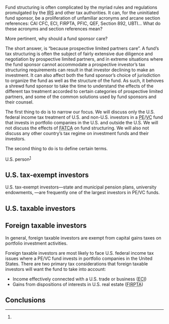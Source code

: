 <p class="lede">Fund structuring is often complicated by the myriad rules and regulations promulgated by the <abbr title="Internal Revenue Service">IRS</abbr> and other tax authorities. It can, for the uninitiated fund sponsor, be a proliferation of unfamiliar acronyms and arcane section references: <abbr>CAI</abbr> <abbr>CFC</abbr>, <abbr>ECI</abbr>, <abbr>FIRPTA</abbr>, <abbr>PFIC</abbr>, <abbr>QEF</abbr>, Section 892, <abbr>UBTI</abbr>&#8230; What do these acronyms and section references mean?</p>

More pertinent, why should a fund sponsor care?

The short answer, is “because prospective limited partners care”. A fund’s tax structuring is often the subject of fairly extensive due diligence and negotiation by prospective limited partners, and in extreme situations where the fund sponsor cannot accommodate a prospective investor’s tax structuring requirements can result in that investor declining to make an investment. It can also affect both the fund sponsor’s choice of jurisdiction to organize the fund as well as the structure of the fund. As such, it behoves a shrewd fund sponsor to take the time to understand the effects of the different tax treatment accorded to certain categories of prospective limited partners, and some of the common solutions used by fund sponsors and their counsel.

The first thing to do is to narrow our focus. We will discuss only the U.S. federal income tax treatment of U.S. and non-U.S. investors in a <abbr title="private equity">PE</abbr>/<abbr title="venture capital">VC</abbr> fund that invests in portfolio companies in the U.S. and outside the U.S. We will not discuss the effects of <abbr title="Foreign Account Tax Compliance Act">FATCA</abbr> on fund structuring. We will also not discuss any other country’s tax regime on investment funds and their investors. 

The second thing to do is to define certain terms.

<dl>
    <dt>U.S. person<sup><a href="#fn01" id="fref01">1</a></sup></dt>
        <dd></dd>
    <dt></dt>
</dl> 

## U.S. tax-exempt investors

U.S. tax-exempt investors—state and municipal pension plans, university endowments, —are frequently one of the largest investors in <abbr>PE</abbr>/<abbr>VC</abbr> funds. 

## U.S. taxable investors



## Foreign taxable investors

In general, foreign taxable investors are exempt from capital gains taxes on portfolio investment activities.

Foreign taxable investors are most likely to face U.S. federal income tax issues where a <abbr>PE</abbr>/<abbr>VC</abbr> fund invests in portfolio companies in the United States. There are two primary tax considerations that foreign taxable investors will want the fund to take into account: 

* Income effectively connected with a U.S. trade or business (<abbr title="effectively connected income">ECI</abbr>) 
* Gains from dispositions of interests in U.S. real estate (<abbr title="Foreign Investment in Real Property Tax Act">FIRPTA</abbr>) 

## Conclusions



<div class="footnotes">
    <hr class="w-50" />
    <ol>
        <li id="fn01"></li>
    </ol>
</div>